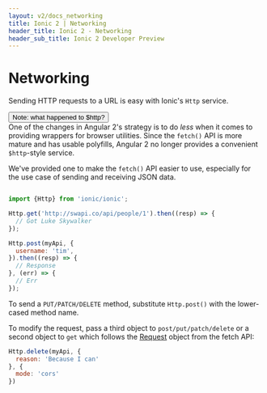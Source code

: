 ```yaml
---
layout: v2/docs_networking
title: Ionic 2 | Networking
header_title: Ionic 2 - Networking
header_sub_title: Ionic 2 Developer Preview
---
```


<h1 class="title">Networking</h1>

Sending HTTP requests to a URL is easy with Ionic's `Http` service.

<div class="note">
  <button primary small outline>Note: what happened to $http?</button>
  <div class="info">
    One of the changes in Angular 2's strategy is to do <i>less</i> when it comes to
    providing wrappers for browser utilities. Since the <code>fetch()</code> API is more mature
    and has usable polyfills, Angular 2 no longer provides a convenient <code>$http</code>-style
    service.
    <p />
    We've provided one to make the <code>fetch()</code> API easier to use, especially for the
    use case of sending and receiving JSON data.
  </div>
</div>

```javascript

import {Http} from 'ionic/ionic';

Http.get('http://swapi.co/api/people/1').then((resp) => {
  // Got Luke Skywalker
});

Http.post(myApi, {
  username: 'tim',
}).then((resp) => {
  // Response
}, (err) => {
  // Err
});
```

To send a `PUT/PATCH/DELETE` method, substitute `Http.post()` with the lower-cased method name.

To modify the request, pass a third object to `post/put/patch/delete` or a second object to `get` which follows
the [Request](https://developer.mozilla.org/en-US/docs/Web/API/Request) object from the fetch API:

```javascript
Http.delete(myApi, {
  reason: 'Because I can'
}, {
  mode: 'cors'
})
```